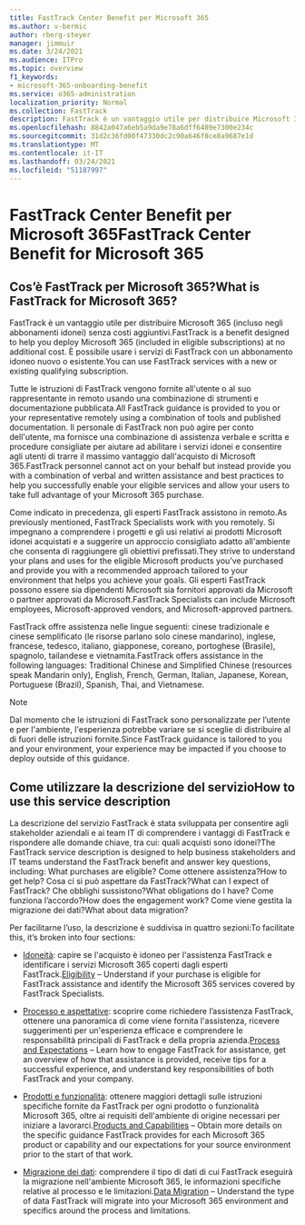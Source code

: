 ```yaml
---
title: FastTrack Center Benefit per Microsoft 365
ms.author: v-bermic
author: rberg-steyer
manager: jimmuir
ms.date: 3/24/2021
ms.audience: ITPro
ms.topic: overview
f1_keywords:
- microsoft-365-onboarding-benefit
ms.service: o365-administration
localization_priority: Normal
ms.collection: FastTrack
description: FastTrack è un vantaggio utile per distribuire Microsoft 365 (incluso negli abbonamenti idonei) senza costi aggiuntivi. È possibile usare i servizi di FastTrack con un abbonamento idoneo nuovo o esistente.
ms.openlocfilehash: 8842a047a6eb5a9da9e78a6dff6489e7300e234c
ms.sourcegitcommit: 31d2c36fd00f47330dc2c90a646f8ce8a9687e1d
ms.translationtype: MT
ms.contentlocale: it-IT
ms.lasthandoff: 03/24/2021
ms.locfileid: "51187997"
---
```

# <a name="fasttrack-center-benefit-for-microsoft-365"></a><span data-ttu-id="7045b-104">FastTrack Center Benefit per Microsoft 365</span><span class="sxs-lookup"><span data-stu-id="7045b-104">FastTrack Center Benefit for Microsoft 365</span></span>

## <a name="what-is-fasttrack-for-microsoft-365"></a><span data-ttu-id="7045b-105">Cos’è FastTrack per Microsoft 365?</span><span class="sxs-lookup"><span data-stu-id="7045b-105">What is FastTrack for Microsoft 365?</span></span>

<span data-ttu-id="7045b-106">FastTrack è un vantaggio utile per distribuire Microsoft 365 (incluso negli abbonamenti idonei) senza costi aggiuntivi.</span><span class="sxs-lookup"><span data-stu-id="7045b-106">FastTrack is a benefit designed to help you deploy Microsoft 365 (included in eligible subscriptions) at no additional cost.</span></span> <span data-ttu-id="7045b-107">È possibile usare i servizi di FastTrack con un abbonamento idoneo nuovo o esistente.</span><span class="sxs-lookup"><span data-stu-id="7045b-107">You can use FastTrack services with a new or existing qualifying subscription.</span></span>

<span data-ttu-id="7045b-108">Tutte le istruzioni di FastTrack vengono fornite all'utente o al suo rappresentante in remoto usando una combinazione di strumenti e documentazione pubblicata.</span><span class="sxs-lookup"><span data-stu-id="7045b-108">All FastTrack guidance is provided to you or your representative remotely using a combination of tools and published documentation.</span></span> <span data-ttu-id="7045b-109">Il personale di FastTrack non può agire per conto dell'utente, ma fornisce una combinazione di assistenza verbale e scritta e procedure consigliate per aiutare ad abilitare i servizi idonei e consentire agli utenti di trarre il massimo vantaggio dall'acquisto di Microsoft 365.</span><span class="sxs-lookup"><span data-stu-id="7045b-109">FastTrack personnel cannot act on your behalf but instead provide you with a combination of verbal and written assistance and best practices to help you successfully enable your eligible services and allow your users to take full advantage of your Microsoft 365 purchase.</span></span>

<span data-ttu-id="7045b-110">Come indicato in precedenza, gli esperti FastTrack assistono in remoto.</span><span class="sxs-lookup"><span data-stu-id="7045b-110">As previously mentioned, FastTrack Specialists work with you remotely.</span></span> <span data-ttu-id="7045b-111">Si impegnano a comprendere i progetti e gli usi relativi ai prodotti Microsoft idonei acquistati e a suggerire un approccio consigliato adatto all'ambiente che consenta di raggiungere gli obiettivi prefissati.</span><span class="sxs-lookup"><span data-stu-id="7045b-111">They strive to understand your plans and uses for the eligible Microsoft products you’ve purchased and provide you with a recommended approach tailored to your environment that helps you achieve your goals.</span></span> <span data-ttu-id="7045b-112">Gli esperti FastTrack possono essere sia dipendenti Microsoft sia fornitori approvati da Microsoft o partner approvati da Microsoft.</span><span class="sxs-lookup"><span data-stu-id="7045b-112">FastTrack Specialists can include Microsoft employees, Microsoft-approved vendors, and Microsoft-approved partners.</span></span>

<span data-ttu-id="7045b-113">FastTrack offre assistenza nelle lingue seguenti: cinese tradizionale e cinese semplificato (le risorse parlano solo cinese mandarino), inglese, francese, tedesco, italiano, giapponese, coreano, portoghese (Brasile), spagnolo, tailandese e vietnamita.</span><span class="sxs-lookup"><span data-stu-id="7045b-113">FastTrack offers assistance in the following languages: Traditional Chinese and Simplified Chinese (resources speak Mandarin only), English, French, German, Italian, Japanese, Korean, Portuguese (Brazil), Spanish, Thai, and Vietnamese.</span></span>

> [!NOTE]
> <span data-ttu-id="7045b-114">Dal momento che le istruzioni di FastTrack sono personalizzate per l’utente e per l'ambiente, l'esperienza potrebbe variare se si sceglie di distribuire al di fuori delle istruzioni fornite.</span><span class="sxs-lookup"><span data-stu-id="7045b-114">Since FastTrack guidance is tailored to you and your environment, your experience may be impacted if you choose to deploy outside of this guidance.</span></span>

## <a name="how-to-use-this-service-description"></a><span data-ttu-id="7045b-115">Come utilizzare la descrizione del servizio</span><span class="sxs-lookup"><span data-stu-id="7045b-115">How to use this service description</span></span>

<span data-ttu-id="7045b-116">La descrizione del servizio FastTrack è stata sviluppata per consentire agli stakeholder aziendali e ai team IT di comprendere i vantaggi di FastTrack e rispondere alle domande chiave, tra cui: quali acquisti sono idonei?</span><span class="sxs-lookup"><span data-stu-id="7045b-116">The FastTrack service description is designed to help business stakeholders and IT teams understand the FastTrack benefit and answer key questions, including: What purchases are eligible?</span></span> <span data-ttu-id="7045b-117">Come ottenere assistenza?</span><span class="sxs-lookup"><span data-stu-id="7045b-117">How to get help?</span></span> <span data-ttu-id="7045b-118">Cosa ci si può aspettare da FastTrack?</span><span class="sxs-lookup"><span data-stu-id="7045b-118">What can I expect of FastTrack?</span></span> <span data-ttu-id="7045b-119">Che obblighi sussistono?</span><span class="sxs-lookup"><span data-stu-id="7045b-119">What obligations do I have?</span></span> <span data-ttu-id="7045b-120">Come funziona l’accordo?</span><span class="sxs-lookup"><span data-stu-id="7045b-120">How does the engagement work?</span></span> <span data-ttu-id="7045b-121">Come viene gestita la migrazione dei dati?</span><span class="sxs-lookup"><span data-stu-id="7045b-121">What about data migration?</span></span>

<span data-ttu-id="7045b-122">Per facilitarne l’uso, la descrizione è suddivisa in quattro sezioni:</span><span class="sxs-lookup"><span data-stu-id="7045b-122">To facilitate this, it’s broken into four sections:</span></span>

  - <span data-ttu-id="7045b-123">[Idoneità](eligibility.md): capire se l'acquisto è idoneo per l'assistenza FastTrack e identificare i servizi Microsoft 365 coperti dagli esperti FastTrack.</span><span class="sxs-lookup"><span data-stu-id="7045b-123">[Eligibility](eligibility.md) – Understand if your purchase is eligible for FastTrack assistance and identify the Microsoft 365 services covered by FastTrack Specialists.</span></span>

  - <span data-ttu-id="7045b-124">[Processo e aspettative](process-and-expectations.md): scoprire come richiedere l’assistenza FastTrack, ottenere una panoramica di come viene fornita l'assistenza, ricevere suggerimenti per un'esperienza efficace e comprendere le responsabilità principali di FastTrack e della propria azienda.</span><span class="sxs-lookup"><span data-stu-id="7045b-124">[Process and Expectations](process-and-expectations.md) – Learn how to engage FastTrack for assistance, get an overview of how that assistance is provided, receive tips for a successful experience, and understand key responsibilities of both FastTrack and your company.</span></span>

  - <span data-ttu-id="7045b-125">[Prodotti e funzionalità](products-and-capabilities.md): ottenere maggiori dettagli sulle istruzioni specifiche fornite da FastTrack per ogni prodotto o funzionalità Microsoft 365, oltre ai requisiti dell'ambiente di origine necessari per iniziare a lavorarci.</span><span class="sxs-lookup"><span data-stu-id="7045b-125">[Products and Capabilities](products-and-capabilities.md) – Obtain more details on the specific guidance FastTrack provides for each Microsoft 365 product or capability and our expectations for your source environment prior to the start of that work.</span></span>

  - <span data-ttu-id="7045b-126">[Migrazione dei dati](data-migration.md): comprendere il tipo di dati di cui FastTrack eseguirà la migrazione nell'ambiente Microsoft 365, le informazioni specifiche relative al processo e le limitazioni.</span><span class="sxs-lookup"><span data-stu-id="7045b-126">[Data Migration](data-migration.md) – Understand the type of data FastTrack will migrate into your Microsoft 365 environment and specifics around the process and limitations.</span></span>
